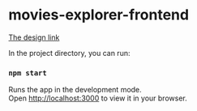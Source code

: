 # movies-explorer-frontend

<p align="center">

[The design link](https://disk.yandex.ru/d/Xujr8BhouOq5fA)

</p>

In the project directory, you can run:

### `npm start`

Runs the app in the development mode.\
Open [http://localhost:3000](http://localhost:3000) to view it in your browser.
